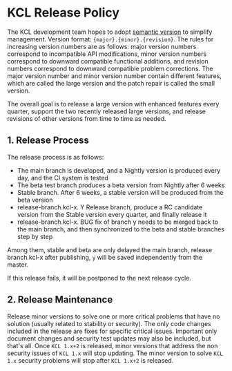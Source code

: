 # KCL Release Policy

The KCL development team hopes to adopt [semantic version](https://semver.org) to simplify management. Version format: `{major}.{minor}.{revision}`. The rules for increasing version numbers are as follows: major version numbers correspond to incompatible API modifications, minor version numbers correspond to downward compatible functional additions, and revision numbers correspond to downward compatible problem corrections. The major version number and minor version number contain different features, which are called the large version and the patch repair is called the small version.

The overall goal is to release a large version with enhanced features every quarter, support the two recently released large versions, and release revisions of other versions from time to time as needed.

## 1. Release Process

The release process is as follows:

- The main branch is developed, and a Nightly version is produced every day, and the CI system is tested
- The beta test branch produces a beta version from Nightly after 6 weeks
- Stable branch. After 6 weeks, a stable version will be produced from the beta version
- release-branch.kcl-x. Y Release branch, produce a RC candidate version from the Stable version every quarter, and finally release it
- release-branch.kcl-x. BUG fix of branch y needs to be merged back to the main branch, and then synchronized to the beta and stable branches step by step

Among them, stable and beta are only delayed the main branch, release branch.kcl-x after publishing, `y` will be saved independently from the master.

If this release fails, it will be postponed to the next release cycle.

## 2. Release Maintenance

Release minor versions to solve one or more critical problems that have no solution (usually related to stability or security). The only code changes included in the release are fixes for specific critical issues. Important only document changes and security test updates may also be included, but that's all. Once `KCL 1.x+2` is released, minor versions that address the non security issues of `KCL 1.x` will stop updating. The minor version to solve `KCL 1.x` security problems will stop after `KCL 1.x+2` is released.
